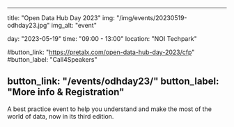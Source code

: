 

---
title: "Open Data Hub Day 2023"
img: "/img/events/20230519-odhday23.jpg"
img_alt: "event"

day: "2023-05-19"
time: "09:00 - 13:00"
location: "NOI Techpark"

#button_link: "https://pretalx.com/open-data-hub-day-2023/cfp"
#button_label: "Call4Speakers"

button_link: "/events/odhday23/"
button_label: "More info & Registration"
---

A best practice event to help you understand and make the most of the world of data, now in its third edition.
